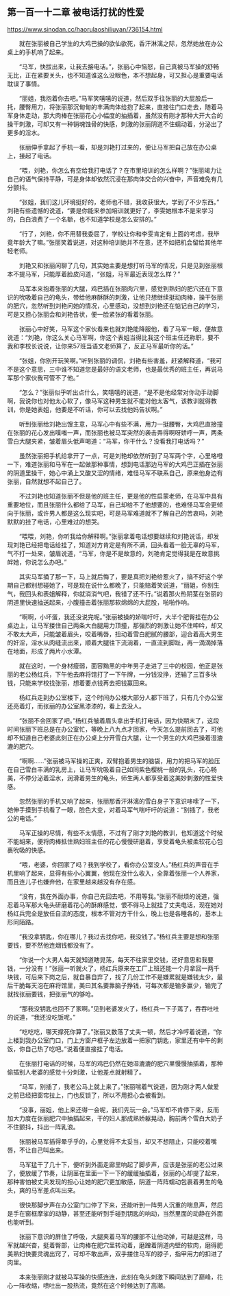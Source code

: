 ## 第一百一十二章 被电话打扰的性爱

https://www.sinodan.cc/haorulaoshiliuyan/736154.html

　　就在张丽被自己学生的大鸡巴操的欲仙欲死，香汗淋漓之际，忽然她放在办公桌上的手机响了起来。

　　“马军，快拔出来，让我去接电话。”，张丽心中恼怒，自己真被马军操的舒畅无比，正在紧要关头，也不知道谁这么没眼色，本不想起身，可又担心是重要电话耽误了事情。

　　“丽姐，我抱着你去吧。”马军笑嘻嘻的说道，然后双手往张丽的大屁股后一托，腰臀用力，将张丽那沉甸甸的丰满肉体给抱了起来，直接往门口走去，随着马军身体走动，那大肉棒在张丽花心小幅度的抽插着，虽然没有刚才那种大开大合的操干刺激，可却又有一种销魂蚀骨的快感，刺激的张丽阴道不住蠕动着，分泌出了更多的淫水。

　　张丽伸手拿起了手机一看，却是刘艳打过来的，便让马军把自己放在办公桌上，接起了电话。

　　“喂，刘艳，你怎么有空给我打电话了？在市里培训的怎么样啊？”张丽竭力让自己的语气保持平静，可是身体却依然沉浸在那肉体交合的兴奋中，声音难免有几分颤抖。

　　“张姐，我们这儿环境挺好的，老师也不错，我收获很大，学到了不少东西。” 刘艳有些遗憾的说道，“要是你能来参加培训就更好了，李雯她根本不是来学习的，白白浪费了一个名额，也不知道学校是怎么安排的。”

　　“行了，刘艳，你不用替我委屈了，学校让你和李雯肯定有上面的考虑，我毕竟年龄大了嘛。”张丽笑着说道，对这种培训她并不在意，还不如把机会留给其他年轻老师。

　　刘艳又和张丽闲聊了几句，其实她主要是想打听马军的情况，只是见到张丽根本不提马军，只能厚着脸皮问道，“张姐，马军最近表现怎么样？”

　　马军本来抱着张丽的大腿，鸡巴插在张丽肉穴里，感觉到熟妇的肥穴还在下意识的吮吸着自己的龟头，带给他麻酥酥的刺激，让他只想继续挺动肉棒，操干张丽的肥穴，忽然听到刘艳问她的情况，心里感动，没想到刘艳还在惦记自己的学习，可是又担心张丽会和刘艳告状，便一脸紧张的看着张丽。

　　张丽心中好笑，马军这个家伙看来也就刘艳能降服他，看了马军一眼，便故意说道：“刘艳，你这么关心马军啊，你这个表姐当得比我这个班主任还称职，要不我和李校长说说，让你来57班当语文老师算了，反正马军最听你的话。”

　　“张姐，你别开玩笑啊。”听到张丽的调侃，刘艳有些害羞，赶紧解释道，“我可不是这个意思，三中谁不知道您是最好的语文老师，也是最优秀的班主任，再说马军那个家伙我可管不了他。”

　　“怎么？”张丽似乎听出点什么，笑嘻嘻的说道，“是不是他经常对你动手动脚啊，我说你也对他太心软了，像马军这种男生就不能对他太客气，该教训就得教训，你是她表姐，他要是不听话，你可以去找他妈告状啊。”

　　听到张丽给刘艳出馊主意，马军心中有些不满，用力一挺腰臀，大鸡巴直接撞在张丽的花心发出噗嗤一声，而张丽也被马军突然的袭击弄得啊呀娇呼一声，两条雪白大腿夹紧，皱着眉头低声喝道：“马军，你干什么？没看我打电话吗？”

　　虽然张丽把手机给拿开了一点，可是刘艳却依然听到了马军两个字，心里咯噔一下，难道张丽和马军在一起做那种事情，想到电话那边马军的大鸡巴正插在张丽的阴道里操干，她心中涌上又酸又涩的情绪，难怪马军不联系自己，原来他身边有张丽，自然就想不起自己了。

　　不过刘艳也知道张丽不但是他的班主任，更是他的性启蒙老师，在马军中具有重要地位，而且张丽什么都给了马军，自己却给不了他想要的，也难怪马军会更倾向于张丽，或许男人都是这么现实吧，可是马军难道就不了解自己的苦衷吗，刘艳默默的挂了电话，心里难过的想哭。

　　“喂喂，刘艳，你听我给你解释啊。”张丽拿着电话想要继续和刘艳说话，却发现刘艳已经把电话给挂了，知道对方肯定是有所不满，回头看着一脸无辜的马军，气不打一处来，皱眉说道，“马军，你是不是故意的，刘艳肯定觉得我是在故意挑衅她，你说怎么办吧。”

　　其实马军捅了那一下，马上就后悔了，要是真把刘艳给惹火了，搞不好这个学期自己都别想碰她了，可是现在说什么都晚了，只能赔着笑说道，“丽姐，你别生气，我回头和表姐解释，你就消消气吧，我错了还不行。”说着那火热阴茎在张丽的阴道里快速抽送起来，小腹撞击着张丽那软绵绵的大屁股，啪啪作响。

　　“啊啊，小坏蛋，我还没说完呢。”张丽被操的娇喘吁吁，大半个肥臀挂在办公桌边上，让马军搂住自己两条大白腿用力顶撞，那强烈的刺激让她不住呻吟，却又不敢太大声，只能皱着眉头，咬着嘴唇，扭动着雪白肥腻的腰部，迎合着高大男生的奸淫，淫水从肉缝流出来，顺着大腿往下流淌着，一直流到脚趾，再一滴滴掉落在地面，形成了两片小水潭。

　　就在这时，一个身材瘦弱，面容黝黑的中年男子走进了三中的校园，他正是张丽的老公杨红兵，下午他去麻将馆打了一下午牌，一分钱没挣，还输了三百多块钱，只能来学校找张丽，想着要点钱再去把钱赢回来。

　　杨红兵走到办公室楼下，这个时间办公楼大部分人都下班了，只有几个办公室还亮着灯，而张丽的办公室黑漆漆的，看上去没人。

　　“张丽不会回家了吧。”杨红兵皱着眉头拿出手机打电话，因为快期末了，这段时间张丽下班总是在办公室忙，等晚上八九点才回家，今天怎么提前回去了，可他却不知道自己老婆此刻正在办公桌上分开雪白大腿，让一个男生的大鸡巴操着湿漉漉的肥穴。

　　“啊啊……”张丽被马军操的正爽，双臂抱着男生的脑袋，用力的把马军的脸压在自己雪白丰满的乳房上，让马军吮吸着自己如同紫色樱桃一般的乳头，花心畅美，不停分泌着淫水，润滑着男生的龟头，师生两人都享受着这美妙刺激的性爱快感。

　　忽然张丽的手机又响了起来，张丽那香汗淋漓的雪白身子下意识哆嗦了一下，她伸手摸到手机看了一眼，脸色大变，对着马军气喘吁吁的说道：“别插了，我老公的电话。”

　　马军正操的尽情，有些不太情愿，不过有了刚才刘艳的教训，也知道这个时候不能胡来，便将肉棒抵住熟妇班主任的花心慢慢研磨着，享受着龟头被柔软花心包裹吮吸的快感。

　　“喂，老婆，你回家了吗？我到学校了，看你办公室没人。”杨红兵的声音在手机里响了起来，显得有些小心翼翼，他现在没什么收入，全靠着张丽一个人养家，而且连儿子也嫌弃他，在家里越来越没有存在感。

　　“没有，我在外面办事，你自己先回去吧，不用等我。”张丽不耐烦的说道，强忍着马军那大龟头研磨着花心的酥麻感觉，恨不得马上就挂了丈夫电话，现在她对杨红兵完全是放任自流的态度，根本不管对方干什么，晚上也是各睡各的，基本上形同陌路。

　　“我没拿钥匙，你在哪儿？我过去找你吧，我没钱了。”杨红兵主要是想和张丽要钱，要不然他连烟钱都没有了。

　　“你说一个大男人每天就知道瞎晃荡，每天不往家里交钱，还好意思和我要钱，一分没有！”张丽一听就火了，杨红兵原来在工厂上班还能一个月拿回一两千块钱，可后来下岗之后，就自暴自弃了，找了几份工作不是嫌累就是嫌钱太少，最后干脆每天泡在麻将馆里，美曰其名要靠脑子挣钱，可每次都是输多赢少，输完了就找张丽要钱，把张丽气的够呛。

　　“那我没钥匙也回不了家啊。”见到老婆发火了，杨红兵一下子蔫了，吞吞吐吐的说道，“我还没吃饭呢。”

　　“吃吃吃，哪天撑死你算了。”张丽又数落了丈夫一顿，然后才冷哼着说道，“你上楼到我办公室门口，门上方窗户框子左边放着一把家门钥匙，家里还有中午的剩饭，你自己热了吃吧。”说着便直接挂了电话。

　　在张丽打电话的时候，马军的鸡巴仍然在她湿漉漉的肥穴里慢慢抽插着，那种偷插别人老婆的感觉十分刺激，让他差点就射精了。

　　“马军，别插了，我老公马上就上来了。”张丽喘着气说道，因为刚才两人做爱之前已经把窗帘拉上，门也反锁了，所以不用担心会被看到。

　　“没事，丽姐，他上来还得一会呢，我们先玩一会。”马军却不肯停下来，反而加大力度在张丽肥穴中抽插起来，干的妇人那成熟娇躯晃动，胸前两个雪白大奶子不住颤抖，抖出一阵乳浪。

　　张丽被马军插得晕乎乎的，心里觉得不太妥当，却又不想阻止，只能咬着嘴唇，不让自己叫出来。

　　马军猛干了几十下，便听到外面走廊里响起了脚步声，应该是张丽的老公过来了，便放缓了节奏，让阴茎在里面一下一下的缓缓抽插着，张丽的心却提了起来，那种害怕被丈夫发现的担心让她的肥穴更加敏感，阴道一阵阵蠕动包裹着男生的龟头，爽的马军差点叫出来。

　　很快那脚步声在办公室门口停了下来，还能听到一阵男人沉重的喘息声，然后是手在窗框摩挲的动静，甚至还能听到手碰到钥匙的响动，当然里面的动静在外面也能听到。

　　张丽下意识的屏住了呼吸，大腿夹着马军的腰部不让他动弹，可越是这样，马军就越兴奋，挺着臀部，让肉棒在肥穴里转动着，磨蹭着阴道内壁的软肉，磨得肥美熟妇快要灵魂出窍了，可却不敢出声，双手搂住马军的脖子，指甲用力的扣进了肉里。

　　本来张丽刚才就被马军操的快感连连，此刻在龟头刺激下瞬间达到了巅峰，花心一阵收缩，喷吐出一股热流，竟然在这个时候达到了高潮。

